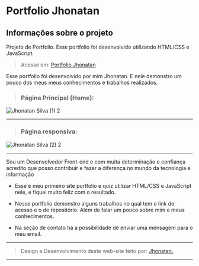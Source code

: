 # Portfolio Jhonatan

## Informações sobre o projeto

Projeto de Portfolio.
Esse portfolio foi desenvolvido utilizando HTML/CSS e JavaScript.

> Acesse em: [Portfolio Jhonatan](https://jhonatan777.vercel.app/ "Portfolio Jhonatan")

Esse portfolio foi desenvolvido por mim Jhonatan. E nele demonstro um pouco dos meus meus conhecimentos e trabalhos realizados.

> ### Página Principal (Home):

![Jhonatan Silva (1) 2](https://github.com/Jhonatan-777/portfolio-jhonatan/assets/155544904/578ad6b7-5f9e-4d1e-bf59-28fbb05cc596)

---

> ### Página responsiva:

![Jhonatan Silva (2) 2](https://github.com/Jhonatan-777/portfolio-jhonatan/assets/155544904/cacff336-fea4-43e2-bb2b-ae0bed3371e7)

---

Sou um Desenvolvedor Front-end e com muita determinação e confiança acredito que posso contribuir e fazer a diferença no mundo da tecnologia e informação

- Esse é meu primeiro site portfolio e quiz utilizar HTML/CSS e JavaScript nele, e fiquei muito feliz com o resultado.

- Nesse portfolio demonstro alguns trabalhos no qual tem o link de acesso e o de repositório. Além de falar um pouco sobre mim e meus conhecimentos.

- Na seção de contato há a possibilidade de enviar uma mensagem para o meu email.

---

> Design e Desenvolvimento deste web-site feito por: [Jhonatan.](https://github.com/Jhonatan-777/ "Github Jhonatan Silva")

---
